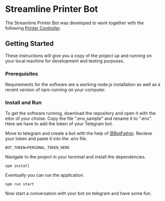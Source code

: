 # Streamline Printer Bot

The Streamline Printer Bot was developed to work together with the following [Printer Controller](https://github.com/aurelianammon/flask-socketio-printer).

## Getting Started

These instructions will give you a copy of the project up and running on your local machine for development and testing purposes.

### Prerequisites

Requirements for the software are a working node.js installation as well as a recent version of npm running on your computer.

### Install and Run

To get the software running, download the repository and open it with the eitor of your choise. Copy the file ".env_sample" and rename it to ".env". Here we have to add the token of your Telegram bot.

Move to telegram and create a bot with the help of [@BotFather]((https://core.telegram.org/bots/features#creating-a-new-bot)). Recieve your token and paste it into the .env file.

    BOT_TOKEN=PERSONAL_TOKEN_HERE

Navigate to the project in your terminal and install the dependencies.

    npm install

Eventually you can run the application.

    npm run start

Now start a conversation with your bot on telegram and have some fun.
